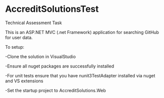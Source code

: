 # AccreditSolutionsTest
Technical Assessment Task

This is an ASP.NET MVC (.net Framework) application for searching GitHub for user data. 

To setup:

  -Clone the solution in VisualStudio
  
  -Ensure all nuget packages are successfully installed
  
  -For unit tests ensure that you have nunit3TestAdapter installed via nuget and VS extensions
  
  -Set the startup project to AccreditSolutions.Web
  
  
